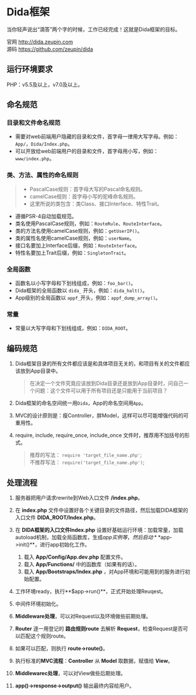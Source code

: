 # Dida框架

当你轻声说出“滴答”两个字的时候，工作已经完成！这就是Dida框架的目标。

官网 <http://dida.zeupin.com>  
源码 <https://github.com/zeupin/dida>

## 运行环境要求

PHP：v5.5及以上，v7.0及以上。

## 命名规范

### 目录和文件命名规范

* 需要对web前端用户隐藏的目录和文件，首字母一律用大写字母。例如：`App/`，`Dida/Index.php`。
* 可以开放给web前端用户的目录和文件，首字母用小写，例如：`www/index.php`。

### 类、方法、属性的命名规则

> * PascalCase规则：首字母大写的Pascal命名规则。
> * camelCase规则：首字母小写的驼峰命名规则。
> * 这里所说的类包含：类Class、接口Interface、特性Trait。

* 遵循PSR-4自动加载规范。
* 类名使用PascalCase规则，例如：`RouteRule`、`RouteInterface`。
* 类的方法名使用camelCase规则，例如：`getUserIP()`。
* 类的属性名使用camelCase规则，例如：`userName`。
* 接口名要加上Interface后缀，例如：`RouteInterface`。
* 特性名要加上Trait后缀，例如：`SingletonTrait`。

### 全局函数

* 函数名以小写字母和下划线组成，例如：`foo_bar()`。
* Dida框架的全局函数以 `dida_` 开头，例如：`dida_halt()`。
* App级别的全局函数以 `appf_`开头，例如：`appf_dump_array()`。

### 常量

* 常量以大写字母和下划线组成，例如：`DIDA_ROOT`。

## 编码规范

1. Dida框架目录的所有文件都应该是和具体项目无关的，和项目有关的文件都应该放到App目录中。

    > 在决定一个文件究竟应该放到Dida目录还是放到App目录时，问自己一个问题：这个文件可以用于所有项目还是只能用于当前项目？

2. Dida框架的命名空间统一用`Dida`，App的命名空间用`App`。

3. MVC的设计原则是：瘦Controller，胖Model，这样可以尽可能增强代码的可重用性。

4. require, include, require_once, include_once 文件时，推荐用不加括号的形式。

    > 推荐的写法：   `require 'target_file_name.php'`;  
    > 不推荐写法： `require('target_file_name.php')`;  

## 处理流程

1. 服务器把用户请求rewrite到Web入口文件 **<www>/index.php**。

2. 在 **index.php** 文件中设置好各个关键目录的文件路径，然后加载DIDA框架的入口文件 **DIDA_ROOT/Index.php**。

3. 在 **DIDA框架的入口文件Index.php** 设置好基础运行环境：加载常量，加载autoload机制，加载全局函数库，生成$app实例等，然后启动**$app->init()**，进行app初始化工作。

    1. 载入 **App/Config/App.dev.php** 配置文件。
    2. 载入 **App/Functions/** 中的函数库（如果有的话）。
    3. 载入 **App/Bootstraps/Index.php** ，对App环境和可能用到的服务进行初始配置。

4. 工作环境ready，执行**$app->run()**，正式开始处理Reuqest。

5. 中间件环境初始化。

6. **Middleware处理**，可以对Request以及环境做些前期处理。

7. **Router** 逐一用登记的 **路由规则route** 去解析 **Request**，检查Request是否可以匹配这个规则route。

8. 如果可以匹配，则执行 **route->route()**。

9. 执行标准的**MVC流程**：**Controller** 从 **Model** 取数据，赋值给 **View**。

10. **Middlewarec处理**，可以对View做些后期处理。

11. **app()->response->output()** 输出最终内容给用户。
